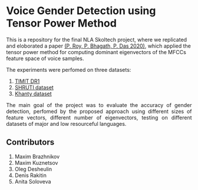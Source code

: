 # Voice Gender Detection using Tensor Power Method

This is a repository for the final NLA Skoltech project, where we replicated and eloborated a paper [(P. Roy, P. Bhagath, P. Das 2020)](https://www.aclweb.org/anthology/2020.sltu-1.29.pdf), which applied the tensor power method for computing dominant eigenvectors of the MFCCs feature space of voice samples.

The experiments were perfomed on three datasets: 
1. [TIMIT DR1](https://drive.google.com/file/d/1nPeBbrTQH_fdvh9prmshA8fu3KrZTSSU/view?usp=sharing)
2. [SHRUTI dataset](https://cse.iitkgp.ac.in/~pabitra/shruti_corpus.html)
3. [Khanty dataset](https://drive.google.com/file/d/1i-JXVcn4mLp-FgvUwqLQIdM8Ju0xkA28/view?usp=sharing)

<p align="justify">
The main goal of the project was to evaluate the accuracy of gender detection, perfomed by the proposed approach using different sizes of feature vectors, different number of eigenvectors, testing on different datasets of major and low resourceful languages.
</p>

## Contributors
1. Maxim Brazhnikov 
2. Maxim Kuznetsov
3. Oleg Desheulin
4. Denis Rakitin
5. Anita Soloveva

